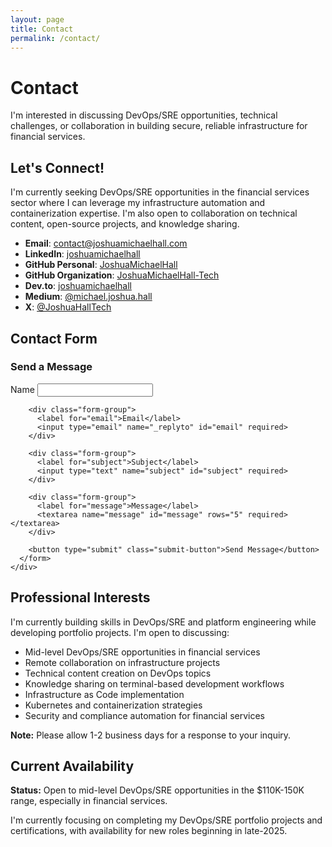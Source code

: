 ```yaml
---
layout: page
title: Contact
permalink: /contact/
---
```


# Contact

I'm interested in discussing DevOps/SRE opportunities, technical challenges, or collaboration in building secure, reliable infrastructure for financial services.

<div class="content-section with-divider">
  <h2>Let's Connect!</h2>
  <p class="page-intro">
    I'm currently seeking DevOps/SRE opportunities in the financial services sector where I can leverage my infrastructure automation and containerization expertise. I'm also open to collaboration on technical content, open-source projects, and knowledge sharing.
  </p>

  <ul class="contact-info">
    <li><strong>Email</strong>: <a href="mailto:contact@joshuamichaelhall.com">contact@joshuamichaelhall.com</a></li>
    <li><strong>LinkedIn</strong>: <a href="https://linkedin.com/in/joshuamichaelhall">joshuamichaelhall</a></li>
    <li><strong>GitHub Personal</strong>: <a href="https://github.com/JoshuaMichaelHall">JoshuaMichaelHall</a></li>
    <li><strong>GitHub Organization</strong>: <a href="https://github.com/JoshuaMichaelHall-Tech">JoshuaMichaelHall-Tech</a></li>
    <li><strong>Dev.to</strong>: <a href="https://dev.to/joshuamichaelhall">joshuamichaelhall</a></li>
    <li><strong>Medium</strong>: <a href="https://medium.com/@michael.joshua.hall">@michael.joshua.hall</a></li>
    <li><strong>X</strong>: <a href="https://x.com/JoshuaHallTech">@JoshuaHallTech</a></li>
  </ul>
</div>

<div class="content-section with-divider">
  <h2>Contact Form</h2>
    <div class="contact-form-container">
      <h3>Send a Message</h3>
      <form action="https://formspree.io/f/your-formspree-id" method="POST" class="contact-form">
        <div class="form-group">
          <label for="name">Name</label>
          <input type="text" name="name" id="name" required>
        </div>
        
        <div class="form-group">
          <label for="email">Email</label>
          <input type="email" name="_replyto" id="email" required>
        </div>
        
        <div class="form-group">
          <label for="subject">Subject</label>
          <input type="text" name="subject" id="subject" required>
        </div>
        
        <div class="form-group">
          <label for="message">Message</label>
          <textarea name="message" id="message" rows="5" required></textarea>
        </div>
        
        <button type="submit" class="submit-button">Send Message</button>
      </form>
    </div>
</div>

<div class="content-section with-divider">
  <h2>Professional Interests</h2>
  
  <p>I'm currently building skills in DevOps/SRE and platform engineering while developing portfolio projects. I'm open to discussing:</p>
  
  <ul class="interests-list">
    <li>Mid-level DevOps/SRE opportunities in financial services</li>
    <li>Remote collaboration on infrastructure projects</li>
    <li>Technical content creation on DevOps topics</li>
    <li>Knowledge sharing on terminal-based development workflows</li>
    <li>Infrastructure as Code implementation</li>
    <li>Kubernetes and containerization strategies</li>
    <li>Security and compliance automation for financial services</li>
  </ul>
  
  <div class="note">
    <p><strong>Note:</strong> Please allow 1-2 business days for a response to your inquiry.</p>
  </div>
</div>

<div class="content-section no-divider">
  <h2>Current Availability</h2>
  
  <div class="availability-status">
    <span class="status-indicator available"></span>
    <p><strong>Status:</strong> Open to mid-level DevOps/SRE opportunities in the $110K-150K range, especially in financial services.</p>
  </div>
  
  <p>I'm currently focusing on completing my DevOps/SRE portfolio projects and certifications, with availability for new roles beginning in late-2025.</p>
</div>